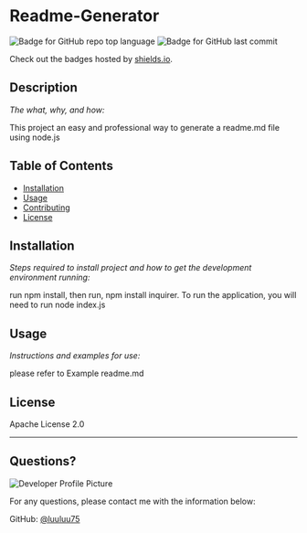 # Readme-Generator
   ![Badge for GitHub repo top language](https://img.shields.io/github/languages/top/luuluu75/readme-generator?style=flat&logo=appveyor) ![Badge for GitHub last commit](https://img.shields.io/github/last-commit/luuluu75/readme-generator?style=flat&logo=appveyor)
   
   Check out the badges hosted by [shields.io](https://shields.io/).
   
   
   ## Description 
   
   *The what, why, and how:* 
   
   This project an easy and professional way to generate a readme.md file using node.js
   ## Table of Contents
   * [Installation](#installation)
   * [Usage](#usage)
   * [Contributing](#contributing)
   * [License](#license)
   
   ## Installation
   
   *Steps required to install project and how to get the development environment running:*
   
   run npm install, then run, npm install inquirer. To run the application, you will need to run node index.js
   
   ## Usage 
   
   *Instructions and examples for use:*
   
   please refer to Example readme.md
   
   ## License
   
   Apache License 2.0
   
   ---
   
   ## Questions?
   
   ![Developer Profile Picture](https://avatars.githubusercontent.com/u/74235830?v=4) 
   
   For any questions, please contact me with the information below:
  
   GitHub: [@luuluu75](https://api.github.com/users/luuluu75)
   